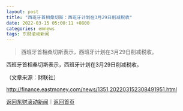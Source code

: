 ```yaml
---
layout: post
title: "西班牙首相桑切斯：西班牙计划在3月29日削减税收"
date: 2022-03-15 05:00:11 +0800
categories: emnews
tags: 东财滚动新闻
---
```

> 西班牙首相桑切斯表示，西班牙计划在3月29日削减税收。

<p>西班牙首相桑切斯表示，西班牙计划在3月29日削减税收。</p><p class="em_media">（文章来源：财联社）</p>

<http://finance.eastmoney.com/news/1351,202203152308491951.html>

[返回东财滚动新闻](//finews.withounder.com/emnews/)｜[返回首页](//finews.withounder.com/)